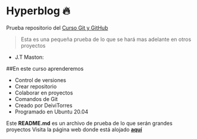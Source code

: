 # Hyperblog 🔥
Prueba repositorio del [Curso Git y GitHub][2]
 
> Esta es una pequeña prueba de lo que se hará mas adelante en otros proyectos
- J.T Maston:

##En este curso aprenderemos
- Control de versiones
- Crear repositorio
- Colaborar en proyectos
- Comandos de Git
- Creado por DeiviTorres
- Programado en Ubuntu 20.04

Este **README.md** es un archivo de prueba de lo que serán grandes proyectos
Visita la página web donde está alojado [**aquí**][1]

[1]: http://www.deividtorresc.ml/ "aquí"



[2]: https://platzi.com/cursos/git-github/?utm_source=google&utm_medium=cpc&utm_campaign=15013762285&utm_adgroup=&utm_content=&gclid=CjwKCAjwq9mLBhB2EiwAuYdMtY6U_7ce80qAk6-XPlxXwbP3wQro1L2-SOiBxlMTwBBzAblb8oeGURoCkocQAvD_BwE&gclsrc=aw.ds "Curso Git y Git hub"
